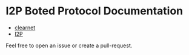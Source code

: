 # I2P Boted Protocol Documentation

* [clearnet](https://bote.readthedocs.io/en/latest/)
* [I2P](http://polistern.i2p/bote/)

Feel free to open an issue or create a pull-request.
